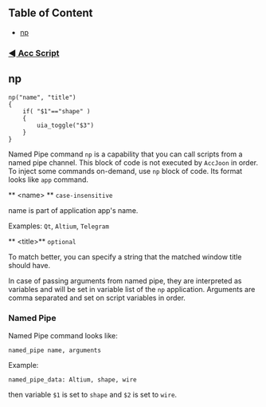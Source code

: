 ## Table of Content 
- [np](#np)

### [◄ Acc Script](AccScript.md)

## np
```
np("name", "title")
{
	if( "$1"=="shape" )
    {
        uia_toggle("$3")
    }
}
```
Named Pipe command `np` is a capability that you can call scripts from a named pipe channel. This block of code is not executed by `AccJoon` in order. To inject some commands on-demand, use `np` block of code. Its format looks like `app` command.

** <name\> ** `case-insensitive`

name is part of application app's name.

Examples: `Qt`, `Altium`, `Telegram`

** <title\>** `optional`

To match better, you can specify a string that the matched window title should have.

In case of passing arguments from named pipe, they are interpreted as variables and will be set in variable list of the `np` application. Arguments are comma separated and set on script variables in order.

### Named Pipe

Named Pipe command looks like:
```
named_pipe name, arguments
```

Example: 
```
named_pipe_data: Altium, shape, wire
```
then variable `$1` is set to `shape` and `$2` is set to `wire`.